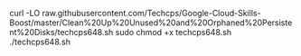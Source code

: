 curl -LO raw.githubusercontent.com/Techcps/Google-Cloud-Skills-Boost/master/Clean%20Up%20Unused%20and%20Orphaned%20Persistent%20Disks/techcps648.sh
sudo chmod +x techcps648.sh
./techcps648.sh
